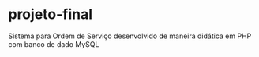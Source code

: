 # projeto-final

Sistema para Ordem de Serviço desenvolvido de maneira didática em PHP com banco de dado MySQL
